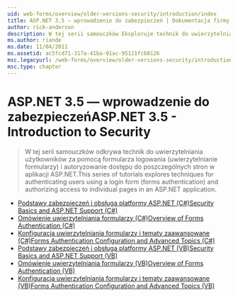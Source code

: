 ```yaml
---
uid: web-forms/overview/older-versions-security/introduction/index
title: ASP.NET 3.5 — wprowadzenie do zabezpieczeń | Dokumentacja firmy Microsoft
author: rick-anderson
description: W tej serii samouczków Eksploruje technik do uwierzytelniania użytkowników za pomocą formularza logowania (uwierzytelnianie formularzy) i autoryzowanie dostępu do poszczególnych stron...
ms.author: riande
ms.date: 11/04/2011
ms.assetid: ac5fcd71-317a-41ba-91ac-95121fc68126
msc.legacyurl: /web-forms/overview/older-versions-security/introduction
msc.type: chapter
---
```

<a name="aspnet-35---introduction-to-security"></a><span data-ttu-id="47667-103">ASP.NET 3.5 — wprowadzenie do zabezpieczeń</span><span class="sxs-lookup"><span data-stu-id="47667-103">ASP.NET 3.5 - Introduction to Security</span></span>
====================
> <span data-ttu-id="47667-104">W tej serii samouczków odkrywa technik do uwierzytelniania użytkowników za pomocą formularza logowania (uwierzytelnianie formularzy) i autoryzowanie dostępu do poszczególnych stron w aplikacji ASP.NET.</span><span class="sxs-lookup"><span data-stu-id="47667-104">This series of tutorials explores techniques for authenticating users using a login form (forms authentication) and authorizing access to individual pages in an ASP.NET application.</span></span>


- [<span data-ttu-id="47667-105">Podstawy zabezpieczeń i obsługa platformy ASP.NET (C#)</span><span class="sxs-lookup"><span data-stu-id="47667-105">Security Basics and ASP.NET Support (C#)</span></span>](security-basics-and-asp-net-support-cs.md)
- [<span data-ttu-id="47667-106">Omówienie uwierzytelniania formularzy (C#)</span><span class="sxs-lookup"><span data-stu-id="47667-106">Overview of Forms Authentication (C#)</span></span>](an-overview-of-forms-authentication-cs.md)
- [<span data-ttu-id="47667-107">Konfiguracja uwierzytelniania formularzy i tematy zaawansowane (C#)</span><span class="sxs-lookup"><span data-stu-id="47667-107">Forms Authentication Configuration and Advanced Topics (C#)</span></span>](forms-authentication-configuration-and-advanced-topics-cs.md)
- [<span data-ttu-id="47667-108">Podstawy zabezpieczeń i obsługa platformy ASP.NET (VB)</span><span class="sxs-lookup"><span data-stu-id="47667-108">Security Basics and ASP.NET Support (VB)</span></span>](security-basics-and-asp-net-support-vb.md)
- [<span data-ttu-id="47667-109">Omówienie uwierzytelniania formularzy (VB)</span><span class="sxs-lookup"><span data-stu-id="47667-109">Overview of Forms Authentication (VB)</span></span>](an-overview-of-forms-authentication-vb.md)
- [<span data-ttu-id="47667-110">Konfiguracja uwierzytelniania formularzy i tematy zaawansowane (VB)</span><span class="sxs-lookup"><span data-stu-id="47667-110">Forms Authentication Configuration and Advanced Topics (VB)</span></span>](forms-authentication-configuration-and-advanced-topics-vb.md)
